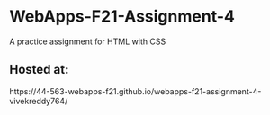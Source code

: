 # WebApps-F21-Assignment-4
A practice assignment for HTML with CSS

<h2>Hosted at:</h2> 
https://44-563-webapps-f21.github.io/webapps-f21-assignment-4-vivekreddy764/
